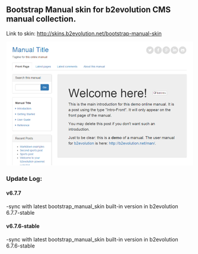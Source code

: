 ## Bootstrap Manual skin for b2evolution CMS manual collection.

Link to skin: http://skins.b2evolution.net/bootstrap-manual-skin

<img src="skinshot-big.png"/>

### Update Log:

#### v6.7.7
-sync with latest bootstrap_manual_skin built-in version in b2evolution 6.7.7-stable

#### v6.7.6-stable
-sync with latest bootstrap_manual_skin built-in version in b2evolution 6.7.6-stable